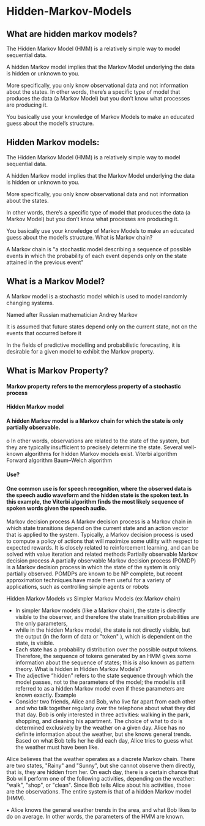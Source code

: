 # Hidden-Markov-Models
 ## What are hidden markov models?

The Hidden Markov Model (HMM) is a relatively simple way to model sequential data. 

A hidden Markov model implies that the Markov Model underlying the data is hidden or unknown to you. 

More specifically, you only know observational data and not information about the states. 
In other words, there’s a specific type of model that produces the data (a Markov Model) but you don’t know what processes are producing it. 

You basically use your knowledge of Markov Models to make an educated guess about the model’s structure.
## Hidden Markov models:

The Hidden Markov Model (HMM) is a relatively simple way to model sequential data. 

A hidden Markov model implies that the Markov Model underlying the data is hidden or unknown to you. 

More specifically, you only know observational data and not information about the states. 

In other words, there’s a specific type of model that produces the data (a Markov Model) but you don’t know what processes are producing it. 

You basically use your knowledge of Markov Models to make an educated guess about the model’s structure.
What is Markov chain?

A Markov chain is "a stochastic model describing a sequence of possible events in which the probability of each event depends only on the state attained in the previous event"
## What is a Markov Model?

A Markov model is a stochastic model which is used to model randomly changing systems.

Named after Russian mathematician Andrey Markov

It is assumed that future states depend only on the current state, not on the events that occurred before it

In the fields of predictive modelling and probabilistic forecasting, it is desirable for a given model to exhibit the Markov property.

## What is Markov Property?
#### Markov property refers to the memoryless property of a stochastic process
#### Hidden Markov model
#### A hidden Markov model is a Markov chain for which the state is only partially observable. 
o	In other words, observations are related to the state of the system, but they are typically insufficient to precisely determine the state. Several well-known algorithms for hidden Markov models exist.
Viterbi algorithm
Forward algorithm
Baum–Welch algorithm
#### 	Use?
####	One common use is for speech recognition, where the observed data is the speech audio waveform and the hidden state is the spoken text. In this example, the Viterbi algorithm finds the most likely sequence of spoken words given the speech audio.
 Markov decision process
 A Markov decision process is a Markov chain in which state transitions depend on the current state and an action vector that is applied to the system. 
 Typically, a Markov decision process is used to compute a policy of actions that will maximize some utility with respect to expected rewards. 
 It is closely related to reinforcement learning, and can be solved with value iteration and related methods
 Partially observable Markov decision process
 A partially observable Markov decision process (POMDP) is a Markov decision process in which the state of the system is only partially observed. 
 POMDPs are known to be NP complete, but recent approximation techniques have made them useful for a variety of applications, such as controlling simple agents or robots


Hidden Markov Models vs Simpler Markov Models (ex Markov chain)
- In simpler Markov models (like a Markov chain), the state is directly visible to the observer, and therefore the state transition probabilities are the only parameters, 
- 	while in the hidden Markov model, the state is not directly visible, but the output (in the form of data or "token" ), which is dependent on the state, is visible. 
- Each state has a probability distribution over the possible output tokens. Therefore, the sequence of tokens generated by an HMM gives some information about the sequence of states; this is also known as pattern theory.
What is hidden in Hidden Markov Models?
- The adjective “hidden” refers to the state sequence through which the model passes, not to the parameters of the model; the model is still referred to as a hidden Markov model even if these parameters are known exactly.
Example
- 	Consider two friends, Alice and Bob, who live far apart from each other and who talk together regularly over the telephone about what they did that day. 
 	Bob is only interested in three activities: walking in the park, shopping, and cleaning his apartment. The choice of what to do is determined exclusively by the weather on a given day. 
 Alice has no definite information about the weather, but she knows general trends. Based on what Bob tells her he did each day, Alice tries to guess what the weather must have been like.
 
 Alice believes that the weather operates as a discrete Markov chain. There are two states, "Rainy" and "Sunny", but she cannot observe them directly, that is, they are hidden from her. On each day, there is a certain chance that Bob will perform one of the following activities, depending on the weather: "walk", "shop", or "clean". Since Bob tells Alice about his activities, those are the observations. The entire system is that of a hidden Markov model (HMM).

•	Alice knows the general weather trends in the area, and what Bob likes to do on average. In other words, the parameters of the HMM are known. 

